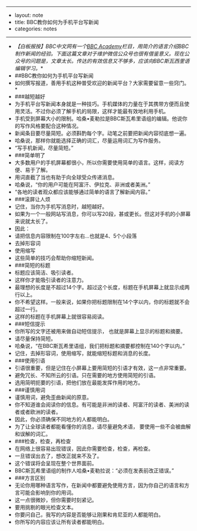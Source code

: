 - --
- layout: note
- title: BBC教你如何为手机平台写新闻
- categories: notes
- --
- *【白板报按】BBC中文网有一个[BBC Academy](http://www.bbc.co.uk/academy/chinese-simp)栏目，用简介的语言介绍BBC制作新闻的经验。下面这篇文章对于维护微信公众号也很有借鉴意义。现在公众号的问题是，文章太长。传达的有效信息又不够多，应该向BBC斯瓦西里语编辑学习。**
- ##BBC教你如何为手机平台写新闻
- 如何撰写报道，善用手机这种普受欢迎的新闻平台？大家需要留意一些窍门。*
- ###越短越好
- 为手机平台写新闻本身就是一种技巧。手机媒体的力量在于其携带方便而且使用灵活。不过你必须了解手机的局限，这样才能最有效地利用手机。
- 手机受到屏幕大小的限制。哈桑•麦勒拉是BBC斯瓦希里语组的编辑。他说你的写作风格要配合这种情况。
- 新闻条目要尽量简短。必须斟酌每个字。动笔之前要把新闻内容彻底想一遍。
- 哈桑说，那样你就能选择正确的词汇，尽量运用词汇为写作服务。
- “写手机新闻，尽量简短。”
- ###简单明了
- 大多数用户的手机屏幕都很小，所以你需要使用简单的语言。这样，阅读方便、易于了解。
- 用词直截了当也有助于向全球受众传递消息。
- 哈桑说，“你的用户可能在阿富汗、伊拉克、非洲或者美洲。”
- “各地的读者观众都应该能够通过简单的语言了解新闻内容。”
- ###滚屏让人烦
- 记住，当你为手机写消息时，越短越好。
- 如果为一个一般网站写消息，你可以写20段，甚或更长。但这对手机的小屏幕来说就太长了。
- 因此：
- 请把信息内容限制在100字左右...也就是4、5个小段落
- 去掉形容词
- 使用缩写
- 这些简单的技巧会帮助你缩短新闻。
- ###简短的标题
- 标题应该简洁、吸引读者。
- 这样你才能吸引读者的注意力。
- 最理想的长度是不超过14个字。超过这个长度，标题在手机屏幕上就显示成两行以上。
- 你不希望这样。一般来说，如果你把标题限制在14个字以内，你的标题就不会超过一行。
- 这样的标题在手机屏幕上就很容易阅读。
- ###短信提示
- 你所写的文字还被用来做自动短信提示， 也就是屏幕上显示的标题和摘要。
- 请尽量保持简短。
- 哈桑说，“在BBC斯瓦希里语组，我们把标题和摘要都控制在140个字以内。”
- 记住，去掉形容词，使用缩写，就能缩短标题和消息的长度。
- ###使用引语
- 引语很重要，但是记住在小屏幕上要用简短的引语才有效，这一点非常重要。
- 避免冗长、不知所云的引语。只在需要的地方使用简短的引语。
- 选用简明扼要的引语，把他们放在最能发挥作用的地方。
- ###谨慎用词
- 谨慎用词，避免歪曲新闻的原意。
- 你不知道谁会阅读你的信息。有可能是非洲的读者、阿富汗的读者、美洲的读者或者欧洲的读者。
- 因此，你必须确保不同地方的人都能明白。
- 为了让全球读者都能看懂你的消息，请尽量避免术语， 要使用一些不会被曲解和误解的词汇。
- ###检查，检查，再检查
- 在网络上很容易出现错误，因此你需要检查，检查，再检查。
- 一旦错误出去了，想改正就来不及了。
- 这个错误将会呈现在整个世界面前。
- BBC斯瓦希里语组的制作人哈桑•麦勒拉说：“必须在发表前改正错误。”
- ###方言区别
- 无论你用哪种语言写作，在新闻中都要避免使用方言，因为你自己的语言和方言可能会影响到你的用词。
- 这一点很微妙，但你需要时刻紧记。
- 要用挑剔的眼光检查文本。
- 你要问自己，我写的内容是否能够让刚果和肯尼亚的人都能明白。
- 你所写的内容应该让所有读者都能明白。

